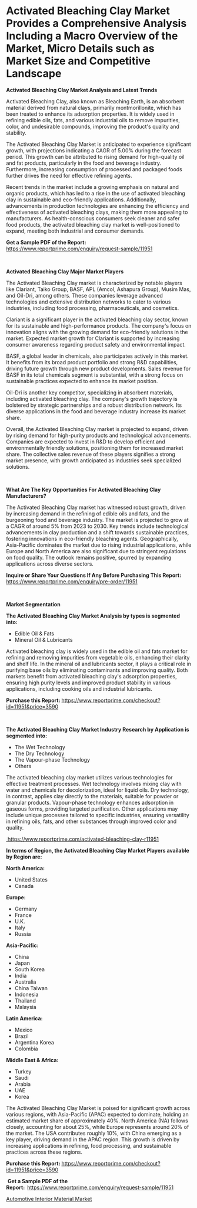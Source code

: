 <p><h1>Activated Bleaching Clay Market Provides a Comprehensive Analysis Including a Macro Overview of the Market, Micro Details such as Market Size and Competitive Landscape</h1></p><p><strong>Activated Bleaching Clay Market Analysis and Latest Trends</strong></p>
<p><p>Activated Bleaching Clay, also known as Bleaching Earth, is an absorbent material derived from natural clays, primarily montmorillonite, which has been treated to enhance its adsorption properties. It is widely used in refining edible oils, fats, and various industrial oils to remove impurities, color, and undesirable compounds, improving the product's quality and stability.</p><p>The Activated Bleaching Clay Market is anticipated to experience significant growth, with projections indicating a CAGR of 5.00% during the forecast period. This growth can be attributed to rising demand for high-quality oil and fat products, particularly in the food and beverage industry. Furthermore, increasing consumption of processed and packaged foods further drives the need for effective refining agents.</p><p>Recent trends in the market include a growing emphasis on natural and organic products, which has led to a rise in the use of activated bleaching clay in sustainable and eco-friendly applications. Additionally, advancements in production technologies are enhancing the efficiency and effectiveness of activated bleaching clays, making them more appealing to manufacturers. As health-conscious consumers seek cleaner and safer food products, the activated bleaching clay market is well-positioned to expand, meeting both industrial and consumer demands.</p></p>
<p><strong>Get a Sample PDF of the Report:&nbsp;</strong> <a href="https://www.reportprime.com/enquiry/request-sample/11951?utm_campaign=3498&utm_medium=2&utm_source=Github&utm_content=ia&utm_term=17032025&utm_id=activated-bleaching-clay">https://www.reportprime.com/enquiry/request-sample/11951</a></p>
<p>&nbsp;</p>
<p><strong>Activated Bleaching Clay Major Market Players</strong></p>
<p><p>The Activated Bleaching Clay market is characterized by notable players like Clariant, Taiko Group, BASF, APL (Amcol, Ashapura Group), Musim Mas, and Oil-Dri, among others. These companies leverage advanced technologies and extensive distribution networks to cater to various industries, including food processing, pharmaceuticals, and cosmetics.</p><p>Clariant is a significant player in the activated bleaching clay sector, known for its sustainable and high-performance products. The company's focus on innovation aligns with the growing demand for eco-friendly solutions in the market. Expected market growth for Clariant is supported by increasing consumer awareness regarding product safety and environmental impact.</p><p>BASF, a global leader in chemicals, also participates actively in this market. It benefits from its broad product portfolio and strong R&D capabilities, driving future growth through new product developments. Sales revenue for BASF in its total chemicals segment is substantial, with a strong focus on sustainable practices expected to enhance its market position.</p><p>Oil-Dri is another key competitor, specializing in absorbent materials, including activated bleaching clay. The company's growth trajectory is bolstered by strategic partnerships and a robust distribution network. Its diverse applications in the food and beverage industry increase its market share.</p><p>Overall, the Activated Bleaching Clay market is projected to expand, driven by rising demand for high-purity products and technological advancements. Companies are expected to invest in R&D to develop efficient and environmentally friendly solutions, positioning them for increased market share. The collective sales revenue of these players signifies a strong market presence, with growth anticipated as industries seek specialized solutions.</p></p>
<p>&nbsp;</p>
<p><strong>What Are The Key Opportunities For Activated Bleaching Clay Manufacturers?</strong></p>
<p><p>The Activated Bleaching Clay market has witnessed robust growth, driven by increasing demand in the refining of edible oils and fats, and the burgeoning food and beverage industry. The market is projected to grow at a CAGR of around 5% from 2023 to 2030. Key trends include technological advancements in clay production and a shift towards sustainable practices, fostering innovations in eco-friendly bleaching agents. Geographically, Asia-Pacific dominates the market due to rising industrial applications, while Europe and North America are also significant due to stringent regulations on food quality. The outlook remains positive, spurred by expanding applications across diverse sectors.</p></p>
<p><strong>Inquire or Share Your Questions If Any Before Purchasing This Report:</strong> <a href="https://www.reportprime.com/enquiry/pre-order/11951?utm_campaign=3498&utm_medium=2&utm_source=Github&utm_content=ia&utm_term=17032025&utm_id=activated-bleaching-clay">https://www.reportprime.com/enquiry/pre-order/11951</a></p>
<p>&nbsp;</p>
<p><strong>Market Segmentation</strong></p>
<p><strong>The Activated Bleaching Clay Market Analysis by types is segmented into:</strong></p>
<p><ul><li>Edible Oil & Fats</li><li>Mineral Oil & Lubricants</li></ul></p>
<p><p>Activated bleaching clay is widely used in the edible oil and fats market for refining and removing impurities from vegetable oils, enhancing their clarity and shelf life. In the mineral oil and lubricants sector, it plays a critical role in purifying base oils by eliminating contaminants and improving quality. Both markets benefit from activated bleaching clay's adsorption properties, ensuring high purity levels and improved product stability in various applications, including cooking oils and industrial lubricants.</p></p>
<p><strong>Purchase this Report:&nbsp;</strong><a href="https://www.reportprime.com/checkout?id=11951&price=3590&utm_campaign=3498&utm_medium=2&utm_source=Github&utm_content=ia&utm_term=17032025&utm_id=activated-bleaching-clay">https://www.reportprime.com/checkout?id=11951&price=3590</a></p>
<p>&nbsp;</p>
<p><strong>The Activated Bleaching Clay Market Industry Research by Application is segmented into:</strong></p>
<p><ul><li>The Wet Technology</li><li>The Dry Technology</li><li>The Vapour-phase Technology</li><li>Others</li></ul></p>
<p><p>The activated bleaching clay market utilizes various technologies for effective treatment processes. Wet technology involves mixing clay with water and chemicals for decolorization, ideal for liquid oils. Dry technology, in contrast, applies clay directly to the materials, suitable for powder or granular products. Vapour-phase technology enhances adsorption in gaseous forms, providing targeted purification. Other applications may include unique processes tailored to specific industries, ensuring versatility in refining oils, fats, and other substances through improved color and quality.</p></p>
<p><a href="https://www.reportprime.com/activated-bleaching-clay-r11951?utm_campaign=3498&utm_medium=2&utm_source=Github&utm_content=ia&utm_term=17032025&utm_id=activated-bleaching-clay">&nbsp;https://www.reportprime.com/activated-bleaching-clay-r11951</a></p>
<p><strong>In terms of Region, the Activated Bleaching Clay Market Players available by Region are:</strong></p>
<p>
    <p> <strong> North America: </strong>
        <ul>
            <li>United States</li>
            <li>Canada</li>
        </ul>
        </p> 
    <p> <strong> Europe: </strong>
        <ul>
            <li>Germany</li>
            <li>France</li>
            <li>U.K.</li>
            <li>Italy</li>
            <li>Russia</li>
        </ul>
        </p> 
    <p> <strong> Asia-Pacific: </strong>
        <ul>
            <li>China</li>
            <li>Japan</li>
            <li>South Korea</li>
            <li>India</li>
            <li>Australia</li>
            <li>China Taiwan</li>
            <li>Indonesia</li>
            <li>Thailand</li>
            <li>Malaysia</li>
        </ul>
        </p> 
    <p> <strong> Latin America: </strong>
        <ul>
            <li>Mexico</li>
            <li>Brazil</li>
            <li>Argentina Korea</li>
            <li>Colombia</li>
        </ul>
        </p> 
    <p> <strong> Middle East & Africa: </strong>
        <ul>
            <li>Turkey</li>
            <li>Saudi</li>
            <li>Arabia</li>
            <li>UAE</li>
            <li>Korea</li>
        </ul>
    </p>
    </p>
<p><p>The Activated Bleaching Clay Market is poised for significant growth across various regions, with Asia-Pacific (APAC) expected to dominate, holding an estimated market share of approximately 40%. North America (NA) follows closely, accounting for about 25%, while Europe represents around 20% of the market. The USA contributes roughly 10%, with China emerging as a key player, driving demand in the APAC region. This growth is driven by increasing applications in refining, food processing, and sustainable practices across these regions.</p></p>
<p><strong>Purchase this Report: </strong><a href="https://www.reportprime.com/checkout?id=11951&price=3590&utm_campaign=3498&utm_medium=2&utm_source=Github&utm_content=ia&utm_term=17032025&utm_id=activated-bleaching-clay">https://www.reportprime.com/checkout?id=11951&price=3590</a></p>
<p>&nbsp;<strong>Get a Sample PDF of the Report:&nbsp;&nbsp;</strong><a href="https://www.reportprime.com/enquiry/request-sample/11951?utm_campaign=3498&utm_medium=2&utm_source=Github&utm_content=ia&utm_term=17032025&utm_id=activated-bleaching-clay">https://www.reportprime.com/enquiry/request-sample/11951</a></p>
<p><strong></strong></p>
<p><p><a href="https://github.com/lestymbango/Market-Research-Report-List-1/blob/main/automotive-interior-material-market.md?utm_campaign=3498&utm_medium=2&utm_source=Github&utm_content=ia&utm_term=17032025&utm_id=activated-bleaching-clay">Automotive Interior Material Market</a></p></p>